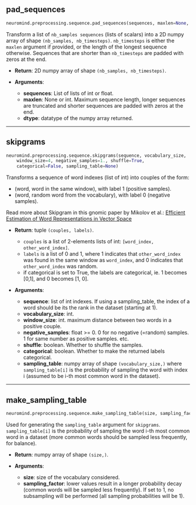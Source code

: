 ## pad_sequences

```python
neuromind.preprocessing.sequence.pad_sequences(sequences, maxlen=None, dtype='int32')
```

Transform a list of `nb_samples sequences` (lists of scalars) into a 2D numpy array of shape `(nb_samples, nb_timesteps)`. `nb_timesteps` is either the `maxlen` argument if provided, or the length of the longest sequence otherwise. Sequences that are shorter than `nb_timesteps` are padded with zeros at the end.

- __Return__: 2D numpy array of shape `(nb_samples, nb_timesteps)`.

- __Arguments__:
    - __sequences__: List of lists of int or float.
    - __maxlen__: None or int. Maximum sequence length, longer sequences are truncated and shorter sequences are padded with zeros at the end.
    - __dtype__: datatype of the numpy array returned.

---

## skipgrams

```python
neuromind.preprocessing.sequence.skipgrams(sequence, vocabulary_size, 
    window_size=4, negative_samples=1., shuffle=True, 
    categorical=False, sampling_table=None)
```

Transforms a sequence of word indexes (list of int) into couples of the form: 

- (word, word in the same window), with label 1 (positive samples).
- (word, random word from the vocabulary), with label 0 (negative samples).

Read more about Skipgram in this gnomic paper by Mikolov et al.: [Efficient Estimation of Word Representations in
Vector Space](http://arxiv.org/pdf/1301.3781v3.pdf)

- __Return__: tuple `(couples, labels)`. 
    - `couples` is a list of 2-elements lists of int: `[word_index, other_word_index]`. 
    - `labels` is a list of 0 and 1, where 1 indicates that `other_word_index` was found in the same window as `word_index`, and 0 indicates that `other_word_index` was random.
    - if categorical is set to True, the labels are categorical, ie. 1 becomes [0,1], and 0 becomes [1, 0].

- __Arguments__:
    - __sequence__: list of int indexes. If using a sampling_table, the index of a word should be its the rank in the dataset (starting at 1).
    - __vocabulary_size__: int.
    - __window_size__: int. maximum distance between two words in a positive couple.
    - __negative_samples__: float >= 0. 0 for no negative (=random) samples. 1 for same number as positive samples. etc.
    - __shuffle__: boolean. Whether to shuffle the samples.
    - __categorical__: boolean. Whether to make the returned labels categorical.
    - __sampling_table__: numpy array of shape `(vocabulary_size,)` where `sampling_table[i]` is the probability of sampling the word with index i (assumed to be i-th most common word in the dataset).


---

## make_sampling_table

```python
neuromind.preprocessing.sequence.make_sampling_table(size, sampling_factor=1e-5)
```

Used for generating the `sampling_table` argument for `skipgrams`. `sampling_table[i]` is the probability of sampling the word i-th most common word in a dataset (more common words should be sampled less frequently, for balance).

- __Return__: numpy array of shape `(size,)`.

- __Arguments__:
    - __size__: size of the vocabulary considered.
    - __sampling_factor__: lower values result in a longer probability decay (common words will be sampled less frequently). If set to 1, no subsampling will be performed (all sampling probabilities will be 1).

